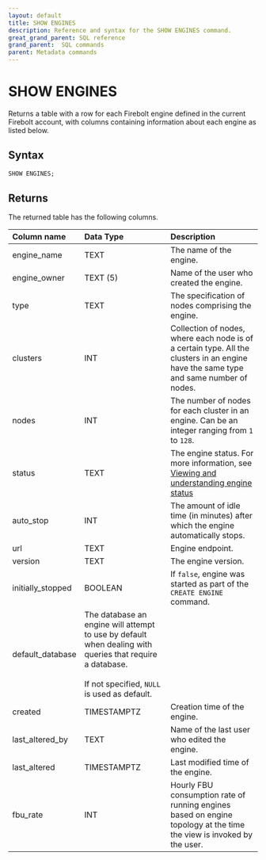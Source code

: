```yaml
---
layout: default
title: SHOW ENGINES
description: Reference and syntax for the SHOW ENGINES command.
great_grand_parent: SQL reference
grand_parent:  SQL commands
parent: Metadata commands
---
```


# SHOW ENGINES

Returns a table with a row for each Firebolt engine defined in the current Firebolt account, with columns containing information about each engine as listed below.

## Syntax

```sql
SHOW ENGINES;
```

## Returns

The returned table has the following columns.

| Column name                 | Data Type   | Description |
| :---------------------------| :-----------| :-----------|
| engine_name                 | TEXT      | The name of the engine. |
| engine_owner                | TEXT (5)  | Name of the user who created the engine. |
| type                        | TEXT      | The specification of nodes comprising the engine. |
| clusters                    | INT       | Collection of nodes, where each node is of a certain type. All the clusters in an engine have the same type and same number of nodes. |
| nodes                       | INT       | The number of nodes for each cluster in an engine. Can be an integer ranging from `1` to `128`. |
| status                      | TEXT      | The engine status. For more information, see [Viewing and understanding engine status](../../../Overview/understanding-engine-fundamentals.md#viewing-and-understanding-engine-status) |
| auto_stop                   | INT       | The amount of idle time (in minutes) after which the engine automatically stops. |
| url                         | TEXT      | Engine endpoint. |
| version                     | TEXT      | The engine version. |
| initially_stopped           | BOOLEAN   | If `false`, engine was started as part of the `CREATE ENGINE` command.|
| default_database | The database an engine will attempt to use by default when dealing with queries that require a database.<br><br>If not specified, `NULL` is used as default. |
| created                     | TIMESTAMPTZ | Creation time of the engine. |
| last_altered_by             | TEXT       | Name of the last user who edited the engine. |
| last_altered                | TIMESTAMPTZ | Last modified time of the engine. |
| fbu_rate                    | INT        | Hourly FBU consumption rate of running engines based on engine topology at the time the view is invoked by the user. |
